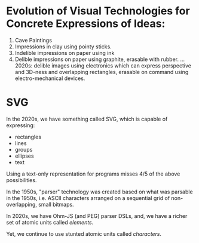 # Evolution of Visual Technologies for Concrete Expressions of Ideas: 
1. Cave Paintings
2. Impressions in clay using pointy sticks.
3. Indelible impressions on paper using ink
4. Delible impressions on paper using graphite, erasable with rubber.
...
2020s: delible images using electronics which can express perspective and 3D-ness and overlapping rectangles, erasable on command using electro-mechanical devices.

# SVG
In the 2020s, we have something called SVG, which is capable of expressing:
- rectangles
- lines
- groups
- ellipses
- text

Using a text-only representation for programs misses 4/5 of the above possibilities.

In the 1950s, "parser" technology was created based on what was parsable in the 1950s, i.e. ASCII characters arranged on a sequential grid of non-overlapping, small bitmaps.

In 2020s, we have Ohm-JS (and PEG) parser DSLs, and, we have a richer set of atomic units called *elements*.

Yet, we continue to use stunted atomic units called *characters*.